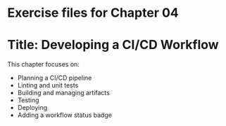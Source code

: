 # Exercise files for Chapter 04 
# Title: Developing a CI/CD Workflow

This chapter focuses on:
- Planning a CI/CD pipeline
- Linting and unit tests
- Building and managing artifacts
- Testing
- Deploying
- Adding a workflow status badge
